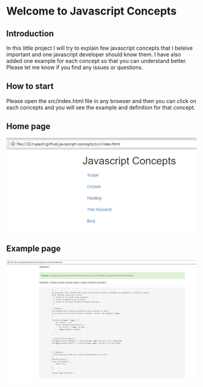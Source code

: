 # Welcome to Javascript Concepts 

## Introduction
In this little project I will try to explain few javascript concepts that I beleive important and one javascript developer should know them. I have also added one example for each concept so that you can understand better. Please let me know if you find any issues or questions. 

## How to start
Please open the src/index.html file in any browser and then you can click on each concepts and you will see the example and definition for that concept.

## Home page
![ ](./index.png)

## Example page
![ ](./closure.png)